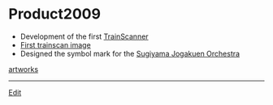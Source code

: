 # Product2009


* Development of the first [TrainScanner](http://github.com/vitroid/TrainScanner)
* [First trainscan image](https://www.flickr.com/photos/vitroids/3738207261)
* Designed the symbol mark for the [Sugiyama Jogakuen Orchestra](http://sugioke.wordpress.com/)

[artworks](artworks.md) 




----
[Edit](https://github.com/vitroid/vitroid.github.io/edit/master/MD/Product2009.md)
